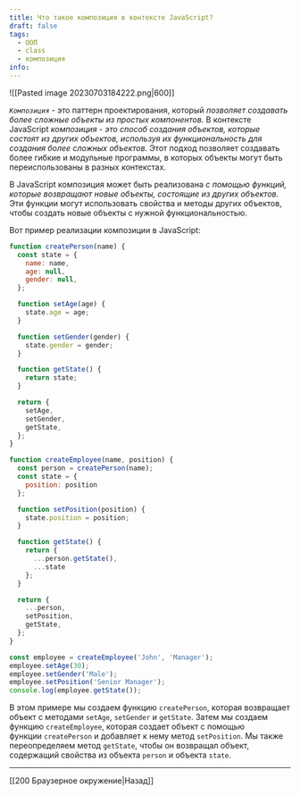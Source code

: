 ```yaml
---
title: Что такое композиция в контексте JavaScript?
draft: false
tags:
  - ООП
  - class
  - композиция
info:
---
```

![[Pasted image 20230703184222.png|600]]

*`Композиция`* - это паттерн проектирования, который *позволяет создавать более сложные объекты из простых компонентов.* В контексте JavaScript *композиция - это способ создания объектов, которые состоят из других объектов, используя их функциональность для создания более сложных объектов.* Этот подход позволяет создавать более гибкие и модульные программы, в которых объекты могут быть переиспользованы в разных контекстах.

В JavaScript композиция может быть реализована *с помощью функций, которые возвращают новые объекты, состоящие из других объектов.* Эти функции могут использовать свойства и методы других объектов, чтобы создать новые объекты с нужной функциональностью.

Вот пример реализации композиции в JavaScript:

```js
function createPerson(name) {
  const state = {
    name: name,
    age: null,
    gender: null,
  };

  function setAge(age) {
    state.age = age;
  }

  function setGender(gender) {
    state.gender = gender;
  }

  function getState() {
    return state;
  }

  return {
    setAge,
    setGender,
    getState,
  };
}

function createEmployee(name, position) {
  const person = createPerson(name);
  const state = {
    position: position
  };

  function setPosition(position) {
    state.position = position;
  }

  function getState() {
    return {
      ...person.getState(),
      ...state
    };
  }

  return {
    ...person,
    setPosition,
    getState,
  };
}

const employee = createEmployee('John', 'Manager');
employee.setAge(30);
employee.setGender('Male');
employee.setPosition('Senior Manager');
console.log(employee.getState());
```

В этом примере мы создаем функцию `createPerson`, которая возвращает объект с методами `setAge`, `setGender` и `getState`. Затем мы создаем функцию `createEmployee`, которая создает объект с помощью функции `createPerson` и добавляет к нему метод `setPosition`. Мы также переопределяем метод `getState`, чтобы он возвращал объект, содержащий свойства из объекта `person` и объекта `state`.

___

[[200 Браузерное окружение|Назад]]